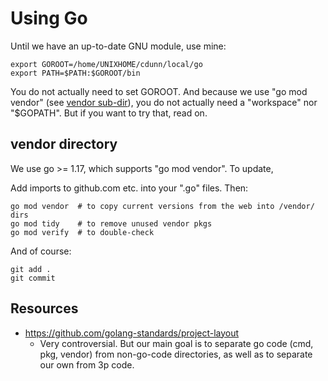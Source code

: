 # Using Go
Until we have an up-to-date GNU module, use mine:

    export GOROOT=/home/UNIXHOME/cdunn/local/go
    export PATH=$PATH:$GOROOT/bin

You do not actually need to set GOROOT.
And because we use "go mod vendor" (see [vendor sub-dir](../vendor/)), you
do not actually need a "workspace" nor "$GOPATH". But if you
want to try that, read on.

## vendor directory
We use go >= 1.17, which supports "go mod vendor". To update,

Add imports to github.com etc. into your ".go" files. Then:

    go mod vendor  # to copy current versions from the web into /vendor/ dirs
    go mod tidy    # to remove unused vendor pkgs
    go mod verify  # to double-check

And of course:

    git add .
    git commit

## Resources

* https://github.com/golang-standards/project-layout
  - Very controversial. But our main goal is to separate go code (cmd, pkg, vendor) from non-go-code directories, as well as to separate our own from 3p code.
